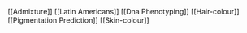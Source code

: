 [[Admixture]]
[[Latin Americans]]
[[Dna Phenotyping]]
[[Hair-colour]]
[[Pigmentation Prediction]]
[[Skin-colour]]

